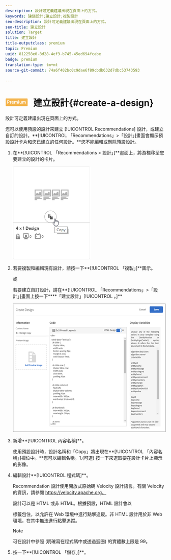 ```yaml
---
description: 設計可定義建議出現在頁面上的方式。
keywords: 建議設計;建立設計;複製設計
seo-description: 設計可定義建議出現在頁面上的方式。
seo-title: 建立設計
solution: Target
title: 建立設計
title-outputclass: premium
topic: Premium
uuid: 812258e0-8d28-4ef3-b745-45ed694fcabe
badge: premium
translation-type: tm+mt
source-git-commit: 74a6f402bc0c9dae6f89cbdb632d7dbc53743593

---
```



# ![PREMIUM](/help/assets/premium.png) 建立設計{#create-a-design}

設計可定義建議出現在頁面上的方式。

您可以使用預設的設計來建立 [!UICONTROL Recommendations] 設計，或建立自訂的設計。**[!UICONTROL 「Recommendations」&gt;「設計」]畫面會顯示預設設計卡片和您已建立的任何設計。**您不能編輯或刪除預設設計。

1. 在**[!UICONTROL 「Recommendations &gt; 設計」]**畫面上，將游標移至您要建立的設計的卡片。

   ![](assets/Card_CopyDesign.png)

1. 若要複製和編輯現有設計，請按一下**[!UICONTROL 「複製」]**圖示。

   或

   若要建立自訂設計，請在**[!UICONTROL 「Recommendations」&gt;「設計」]畫面上按一下****「建立設計」[!UICONTROL 。]**

   ![](assets/createDesign.png)

1. 新增**[!UICONTROL 內容名稱]**。

   使用預設設計時，設計名稱和「Copy」將出現在**[!UICONTROL 「內容名稱」]欄位中。**您可以編輯名稱。1.(可選) 按一下來選取要在設計卡片上顯示的影像。
1. 編輯設計**[!UICONTROL 程式碼]**。

   Recommendation 設計使用開放式原始碼 Velocity 設計語言。有關 Velocity 的資訊，請參閱 [](https://velocity.apache.org)https://velocity.apache.org。

   設計可以是 HTML 或非 HTML。根據預設，HTML 設計會以 <div> 標籤包住，以允許在 Web 環境中進行點擊追蹤。非 HTML 設計用於非 Web 環境，在其中無法進行點擊追蹤。

   >[!NOTE]
   >
   >可在設計中參照 (明確寫在程式碼中或透過迴圈) 的實體數上限是 99。

1. 按一下**[!UICONTROL 「儲存」]**。
